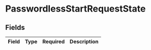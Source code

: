 # PasswordlessStartRequestState


## Fields

| Field       | Type        | Required    | Description |
| ----------- | ----------- | ----------- | ----------- |